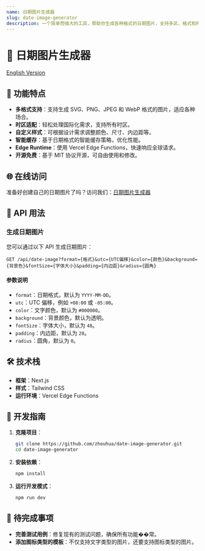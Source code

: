 ```yaml
---
name: 日期图片生成器
slug: date-image-generator
description: 一个简单而强大的工具，帮助你生成各种格式的日期图片，支持多区、格式和样式自定义。
---
```


# 🎉 日期图片生成器

[English Version](README.md)

## 🚀 功能特点

- **多格式支持**：支持生成 SVG、PNG、JPEG 和 WebP 格式的图片，适应各种场合。
- **时区适配**：轻松处理国际化需求，支持所有时区。
- **自定义样式**：可根据设计需求调整颜色、尺寸、内边距等。
- **智能缓存**：基于日期格式的智能缓存策略，优化性能。
- **Edge Runtime**：使用 Vercel Edge Functions，快速响应全球请求。
- **开源免费**：基于 MIT 协议开源，可自由使用和修改。

## 🌐 在线访问

准备好创建自己的日期图片了吗？访问我们：[日期图片生成器](https://date-image-generator.vercel.app/)

## 📡 API 用法

### 生成日期图片

您可以通过以下 API 生成日期图片：

```
GET /api/date-image?format={格式}&utc={UTC偏移}&color={颜色}&background={背景色}&fontSize={字体大小}&padding={内边距}&radius={圆角}
```

#### 参数说明

- `format`：日期格式，默认为 `YYYY-MM-DD`。
- `utc`：UTC 偏移，例如 `+08:00` 或 `-05:00`。
- `color`：文字颜色，默认为 `#000000`。
- `background`：背景颜色，默认为透明。
- `fontSize`：字体大小，默认为 `48`。
- `padding`：内边距，默认为 `20`。
- `radius`：圆角，默认为 `0`。

## 🛠️ 技术栈

- **框架**：Next.js
- **样式**：Tailwind CSS
- **运行环境**：Vercel Edge Functions

## 🚧 开发指南

1. **克隆项目**：

   ```bash
   git clone https://github.com/zhouhua/date-image-generator.git
   cd date-image-generator
   ```

2. **安装依赖**：

   ```bash
   npm install
   ```

3. **运行开发模式**：

   ```bash
   npm run dev
   ```

## 📝 待完成事项

- **完善测试用例**：修复现有的测试问题，确保所有功能��常。
- **添加图标类型的模板**：不仅支持文字类型的图片，还要支持图标类型的图片。
